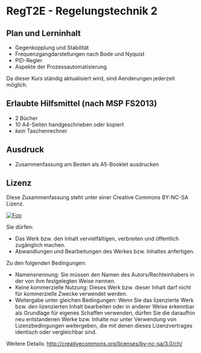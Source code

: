 # RegT2E - Regelungstechnik 2

## Plan und Lerninhalt
 * Gegenkopplung und Stabilität
 * Frequenzgangdarstellungen nach Bode und Nyquist
 * PID-Regler
 * Aspekte der Prozessautomatisierung

Da dieser Kurs ständig aktualisiert wird, sind Aenderungen jederzeit möglich.

## Erlaubte Hilfsmittel (nach MSP FS2013)
 * 2 Bücher
 * 10 A4-Seiten handgeschrieben oder kopiert
 * *kein* Taschenrechner
 
## Ausdruck
* Zusammenfassung am Besten als A5-Booklet ausdrucken

## Lizenz
Diese Zusammenfassung steht unter einer Creative Commons BY-NC-SA Lizenz.

[![Foo](http://i.creativecommons.org/l/by-nc-sa/3.0/88x31.png)](http://creativecommons.org/licenses/by-nc-sa/3.0/)

Sie dürfen:

* Das Werk bzw. den Inhalt vervielfältigen, verbreiten und öffentlich
  zugänglich machen.
* Abwandlungen und Bearbeitungen des Werkes bzw. Inhaltes anfertigen.

Zu den folgenden Bedingungen:

* Namensnennung: Sie müssen den Namen des Autors/Rechteinhabers in der von ihm
  festgelegten Weise nennen.
* Keine kommerzielle Nutzung: Dieses Werk bzw. dieser Inhalt darf nicht für
  kommerzielle Zwecke verwendet werden.
* Weitergabe unter gleichen Bedingungen: Wenn Sie das lizenzierte Werk bzw. den
  lizenzierten Inhalt bearbeiten oder in anderer Weise erkennbar als Grundlage
  für eigenes Schaffen verwenden, dürfen Sie die daraufhin neu entstandenen
  Werke bzw. Inhalte nur unter Verwendung von Lizenzbedingungen weitergeben,
  die mit denen dieses Lizenzvertrages identisch oder vergleichbar sind.

Weitere Details: http://creativecommons.org/licenses/by-nc-sa/3.0/ch/
